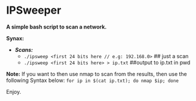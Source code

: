 # IPSweeper
**A simple bash script to scan a network.**

**Synax:**
- ***Scans:***
	- `./ipsweep <first 24 bits here // e.g: 192.168.0>` ## just a scan
	- `./ipsweep <first 24 bits here> > ip.txt`  ##output to ip.txt in pwd

**Note:**
If you want to then use nmap to scan from the results, then use the following Syntax below:
`for ip in $(cat ip.txt); do nmap $ip; done`

Enjoy.